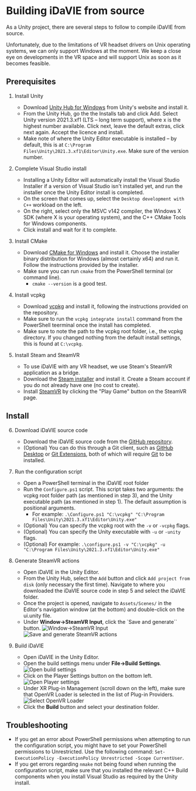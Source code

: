 # Building iDaVIE from source
As a Unity project, there are several steps to follow to compile iDaVIE from source.

Unfortunately, due to the limitations of VR headset drivers on Unix operating systems, we can only support Windows at the moment. We keep a close eye on developments in the VR space and will support Unix as soon as it becomes feasible.

## Prerequisites
1. Install Unity
    * Download [Unity Hub for Windows](https://public-cdn.cloud.unity3d.com/hub/prod/UnityHubSetup.exe) from Unity's website and install it.
    * From the Unity Hub, go the the Installs tab and click Add. Select Unity version 2021.3.xf1 (LTS – long term support), where x is the highest number available. Click next, leave the default extras, click next again. Accept the licence and install.
    * Make note of where the Unity Editor executable is installed – by default, this is at `C:\Program Files\Unity\2021.3.xf1\Editor\Unity.exe`. Make sure of the version number.

2. Complete Visual Studio install
    * Installing a Unity Editor will automatically install the Visual Studio Installer if a version of Visual Studio isn't installed yet, and run the installer once the Unity Editor install is completed.
    * On the screen that comes up, select the `Desktop development with C++` workload on the left.
    * On the right, select only the MSVC v142 compiler, the Windows X SDK (where X is your operating system), and the C++ CMake Tools for Windows components.
    * Click install and wait for it to complete.

3. Install CMake
    * Download [CMake for Windows](https://cmake.org/download/) and install it. Choose the installer binary distribution for Windows (almost certainly x64) and run it. Follow the instructions provided by the installer.
    * Make sure you can run `cmake` from the PowerShell terminal (or command line).
        - `cmake --version` is a good test.

4. Install vcpkg
    * Download [vcpkg](https://github.com/microsoft/vcpkg) and install it, following the instructions provided on the repository.
    * Make sure to run the `vcpkg integrate install` command from the PowerShell teerminal once the install has completed.
    * Make sure to note the path to the vcpkg root folder, i.e., the vcpkg directory. If you changed nothing from the default install settings, this is found at `C:\vcpkg`.
  
5. Install Steam and SteamVR
    * To use iDaVIE with any VR headset, we use Steam's SteamVR application as a bridge.
    * Download the [Steam installer](https://store.steampowered.com/about/) and install it. Create a Steam account if you do not already have one (no cost to create).
    * Install [SteamVR](https://store.steampowered.com/app/250820/SteamVR/) by clicking the "Play Game" button on the SteamVR page.
## Install
6. Download iDaVIE source code
    * Download the iDaVIE source code from the [GitHub repository](https://github.com/idia-astro/idia_unity_vr).
    * (Optional) You can do this through a Git client, such as [GitHub Desktop](https://desktop.github.com/download/) or [Git Extensions](https://github.com/gitextensions/gitextensions/releases/latest), both of which will require [Git](https://git-scm.com/) to be installed.

7. Run the configuration script
    * Open a PowerShell terminal in the iDaVIE root folder
    * Run the `Configure.ps1` script. This script takes two arguments: the vcpkg root folder path (as mentioned in step 3), and the Unity executable path (as mentioned in step 1). The default assumption is positional arguments.
       - For example: `.\Configure.ps1 "C:\vcpkg" "C:\Program Files\Unity\2021.3.xf1\Editor\Unity.exe"`
    * (Optional) You can specify the vcpkg root with the `-v` or `-vcpkg` flags.
    * (Optional) You can specify the Unity executable with `-u` or `-unity` flags.
    * (Optional) For example: `.\configure.ps1 -v "C:\vcpkg" -u "C:\Program Files\Unity\2021.3.xf1\Editor\Unity.exe"`
  
8. Generate SteamVR actions
    * Open iDaVIE in the Unity Editor.
    * From the Unity Hub, select the `Add` button and click `Add project from disk` (only necessary the first time). Navigate to where you downloaded the iDaVIE source code in step 5 and select the iDaVIE folder.
    * Once the project is opened, navigate to `Assets/Scenes/` in the Editor's navigation window (at the bottom) and double-click on the ui.unity file.
    * Under **Window->SteamVR Input**, click the `Save and generate`` button.
    ![Window->SteamVR Input](https://github.com/idia-astro/iDaVIE/blob/main/.github/static/build.md/Build_SteamVRInput_1.png)
    ![Save and generate SteamVR actions](https://github.com/idia-astro/iDaVIE/blob/main/.github/static/build.md/Build_SteamVRInput_2.png)
  
9. Build iDaVIE
    * Open iDaVIE in the Unity Editor.
    * Open the build settings menu under **File->Build Settings**.
    ![Open build settings](https://github.com/idia-astro/iDaVIE/blob/main/.github/static/build.md/Build_Build_1.png)
    * Click on the Player Settings button on the bottom left.
    ![Open Player settings](https://github.com/idia-astro/iDaVIE/blob/main/.github/static/build.md/Build_Build_2.png)
    * Under XR Plug-in Management (scroll down on the left), make sure that OpenVR Loader is selected in the list of Plug-in Providers.
    ![Select OpenVR Loader](https://github.com/idia-astro/iDaVIE/blob/main/.github/static/build.md/Build_Build_3.png)
    * Click the **Build** button and select your destination folder.

## Troubleshooting
   * If you get an error about PowerShell permissions when attempting to run the configuration script, you might have to set your PowerShell permissions to Unrestricted. Use the following command: `Set-ExecutionPolicy -ExecutionPolicy Unrestricted -Scope CurrentUser`.
   * If you get errors regarding `nmake` not being found when running the configuration script, make sure that you installed the relevant C++ Build components when you install Visual Studio as required by the Unity install.
